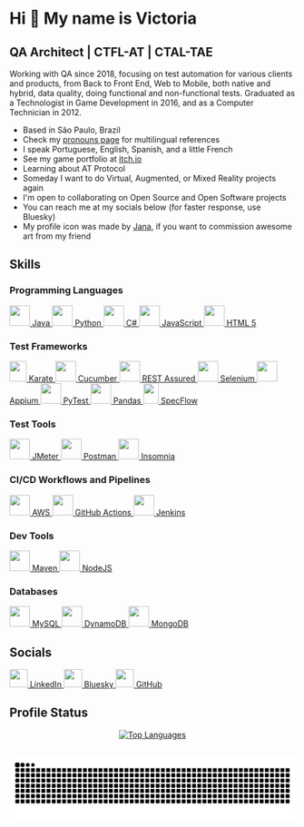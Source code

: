 Hi 👋 My name is Victoria
================================================================================================================================

QA Architect | CTFL-AT | CTAL-TAE
-----------------------------------------

Working with QA since 2018, focusing on test automation for various clients and products, from Back to Front End, Web to Mobile, both native and hybrid, data quality, doing functional and non-functional tests. Graduated as a Technologist in Game Development in 2016, and as a Computer Technician in 2012.

* Based in São Paulo, Brazil
* Check my [pronouns page](https://pronouns.page/u/vicwalker) for multilingual references
* I speak Portuguese, English, Spanish, and a little French
* See my game portfolio at [itch.io](http://vicwalker.itch.io)
* Learning about AT Protocol
* Someday I want to do Virtual, Augmented, or Mixed Reality projects again
* I'm open to collaborating on Open Source and Open Software projects
* You can reach me at my socials below (for faster response, use Bluesky)
* My profile icon was made by [Jana](https://alphajn.carrd.co/), if you want to commission awesome art from my friend

## Skills
### Programming Languages
<p align="left">
<a href="https://www.oracle.com/java/" target="_blank" rel="noreferrer"><picture><source media="(prefers-color-scheme: dark)" srcset="./icons/skills/java-colored.svg" /><source media="(prefers-color-scheme: light)" srcset="./icons/skills/java-colored.svg" /><img src="./icons/skills/java-colored.svg" width=36 height=36 /></picture> Java </a>
<a href="https://www.python.org/" target="_blank" rel="noreferrer"><picture><source media="(prefers-color-scheme: dark)" srcset="./icons/skills/python-colored.svg" /><source media="(prefers-color-scheme: light)" srcset="./icons/skills/python-colored.svg" /><img src="./icons/skills/python-colored.svg" width=36 height=36 /></picture> Python </a>
<a href="https://docs.microsoft.com/en-us/dotnet/csharp/" target="_blank" rel="noreferrer"><picture><source media="(prefers-color-scheme: dark)" srcset="./icons/skills/csharp-colored.svg" /><source media="(prefers-color-scheme: light)" srcset="./icons/skills/csharp-colored.svg" /><img src="./icons/skills/csharp-colored.svg" width=36 height=36 /></picture> C# </a>
<a href="https://developer.mozilla.org/en-US/docs/Web/JavaScript" target="_blank" rel="noreferrer"><picture><source media="(prefers-color-scheme: dark)" srcset="./icons/skills/javascript-colored.svg" /><source media="(prefers-color-scheme: light)" srcset="./icons/skills/javascript-colored.svg" /><img src="./icons/skills/javascript-colored.svg" width=36 height=36 /></picture> JavaScript </a>
<a href="https://developer.mozilla.org/en-US/docs/Glossary/HTML5" target="_blank" rel="noreferrer"><picture><source media="(prefers-color-scheme: dark)" srcset="./icons/skills/html5.svg" /><source media="(prefers-color-scheme: light)" srcset="./icons/skills/html5.svg" /><img src="./icons/skills/html5.svg" width=36 height=36 /></picture> HTML 5 </a>
</p>

### Test Frameworks
<p align="left">
<a href="https://www.karatelabs.io" target="_blank" rel="noreferrer"><picture><source media="(prefers-color-scheme: dark)" srcset="./icons/skills/karate-labs-dark.png" /><source media="(prefers-color-scheme: light)" srcset="./icons/skills/karate-labs.png" /><img src="./icons/skills/karate-labs.png" width=30 height=36 /></picture> Karate </a>
<a href="https://cucumber.io" target="_blank" rel="noreferrer"><picture><source media="(prefers-color-scheme: dark)" srcset="./icons/skills/cucumber-colored.svg" /><source media="(prefers-color-scheme: light)" srcset="./icons/skills/cucumber-colored.svg" /><img src="./icons/skills/cucumber-colored.svg" width=36 height=36 /></picture> Cucumber </a>
<a href="https://rest-assured.io" target="_blank" rel="noreferrer"><picture><source media="(prefers-color-scheme: dark)" srcset="./icons/skills/rest-assured-dark.png" /><source media="(prefers-color-scheme: light)" srcset="./icons/skills/rest-assured.png" /><img src="./icons/skills/rest-assured.png" width=36 height=36 /></picture> REST Assured </a>
<a href="https://www.selenium.dev" target="_blank" rel="noreferrer"><picture><source media="(prefers-color-scheme: dark)" srcset="./icons/skills/selenium-colored.svg" /><source media="(prefers-color-scheme: light)" srcset="./icons/skills/selenium-colored.svg" /><img src="./icons/skills/selenium-colored.svg" width=36 height=36 /></picture> Selenium </a>
<a href="https://appium.io/docs/en/latest/" target="_blank" rel="noreferrer"><picture><source media="(prefers-color-scheme: dark)" srcset="./icons/skills/appium-colored.svg" /><source media="(prefers-color-scheme: light)" srcset="./icons/skills/appium-colored.svg" /><img src="./icons/skills/appium-colored.svg" width=36 height=36 /></picture> Appium </a>
<a href="https://docs.pytest.org/en/stable/" target="_blank" rel="noreferrer"><picture><source media="(prefers-color-scheme: dark)" srcset="./icons/skills/pytest.svg" /><source media="(prefers-color-scheme: light)" srcset="./icons/skills/pytest.svg" /><img src="./icons/skills/pytest.svg" width=36 height=36 /></picture> PyTest </a>
<a href="https://pandas.pydata.org" target="_blank" rel="noreferrer"><picture><source media="(prefers-color-scheme: dark)" srcset="./icons/skills/pandas-dark.svg" /><source media="(prefers-color-scheme: light)" srcset="./icons/skills/pandas-colored.svg" /><img src="./icons/skills/pandas-colored.svg" width=36 height=36 /></picture> Pandas </a>
<a href="https://specflow.org" target="_blank" rel="noreferrer"><picture><source media="(prefers-color-scheme: dark)" srcset="./icons/skills/specflow.png" /><source media="(prefers-color-scheme: light)" srcset="./icons/skills/specflow.png" /><img src="./icons/skills/specflow.png" width=27 height=36 /></picture> SpecFlow </a>
</p>

### Test Tools
<p align="left">
<a href="https://jmeter.apache.org/" target="_blank" rel="noreferrer"><picture><source media="(prefers-color-scheme: dark)" srcset="./icons/skills/jmeter-dark.svg" /><source media="(prefers-color-scheme: light)" srcset="./icons/skills/jmeter.svg" /><img src="./icons/skills/jmeter.svg" width=36 height=36 /></picture> JMeter </a>
<a href="https://www.postman.com/" target="_blank" rel="noreferrer"><picture><source media="(prefers-color-scheme: dark)" srcset="./icons/skills/postman.svg" /><source media="(prefers-color-scheme: light)" srcset="./icons/skills/postman.svg" /><img src="./icons/skills/postman.svg" width=36 height=36 /></picture> Postman </a>
<a href="https://insomnia.rest/" target="_blank" rel="noreferrer"><picture><source media="(prefers-color-scheme: dark)" srcset="./icons/skills/insomnia.svg" /><source media="(prefers-color-scheme: light)" srcset="./icons/skills/insomnia.svg" /><img src="./icons/skills/insomnia.svg" width=36 height=36 /></picture> Insomnia </a>
</p>

### CI/CD Workflows and Pipelines
<p align="left">
<a href="https://aws.amazon.com" target="_blank" rel="noreferrer"><picture><source media="(prefers-color-scheme: dark)" srcset="./icons/skills/aws-dark.svg" /><source media="(prefers-color-scheme: light)" srcset="./icons/skills/aws-colored.svg" /><img src="./icons/skills/aws-dark.svg" width=36 height=36 /></picture> AWS </a>
<a href="https://github.com/features/actions" target="_blank" rel="noreferrer"><picture><source media="(prefers-color-scheme: dark)" srcset="./icons/skills/githubactions-dark.svg" /><source media="(prefers-color-scheme: light)" srcset="./icons/skills/githubactions.svg" /><img src="./icons/skills/githubactions-dark.svg" width=36 height=36 /></picture> GitHub Actions </a>
<a href="https://www.jenkins.io/" target="_blank" rel="noreferrer"><picture><source media="(prefers-color-scheme: dark)" srcset="./icons/skills/jenkins-dark.svg" /><source media="(prefers-color-scheme: light)" srcset="./icons/skills/jenkins.svg" /><img src="./icons/skills/jenkins-dark.svg" width=36 height=36 /></picture> Jenkins </a>
</p>

### Dev Tools
<p align="left">
<a href="https://maven.apache.org" target="_blank" rel="noreferrer"><picture><source media="(prefers-color-scheme: dark)" srcset="./icons/skills/maven-dark.svg" /><source media="(prefers-color-scheme: light)" srcset="./icons/skills/maven-colored.svg" /><img src="./icons/skills/maven-colored.svg" width=36 height=36 /></picture> Maven </a>
<a href="https://nodejs.org/en/" target="_blank" rel="noreferrer"><picture><source media="(prefers-color-scheme: dark)" srcset="./icons/skills/nodejs-colored.svg" /><source media="(prefers-color-scheme: light)" srcset="./icons/skills/nodejs-colored.svg" /><img src="./icons/skills/nodejs-colored.svg" width=36 height=36 /></picture> NodeJS </a>
</p>

### Databases
<p align="left">
<a href="https://www.mysql.com/" target="_blank" rel="noreferrer"><picture><source media="(prefers-color-scheme: dark)" srcset="./icons/skills/mysql-colored.svg" /><source media="(prefers-color-scheme: light)" srcset="./icons/skills/mysql-colored.svg" /><img src="./icons/skills/mysql-colored.svg" width=36 height=36 /></picture> MySQL </a>
<a href="https://aws.amazon.com/dynamodb/" target="_blank" rel="noreferrer"><picture><source media="(prefers-color-scheme: dark)" srcset="./icons/skills/aws-dynamodb.svg" /><source media="(prefers-color-scheme: light)" srcset="./icons/skills/aws-dynamodb.svg" /><img src="./icons/skills/aws-dynamodb.svg" width=36 height=36 /></picture> DynamoDB </a>
<a href="https://www.mongodb.com/" target="_blank" rel="noreferrer"><picture><source media="(prefers-color-scheme: dark)" srcset="./icons/skills/mongodb.svg" /><source media="(prefers-color-scheme: light)" srcset="./icons/skills/mongodb.svg" /><img src="./icons/skills/mongodb.svg" width=36 height=36 /></picture> MongoDB </a>
</p>

## Socials
<p align="left">
<a href="https://www.linkedin.com/in/victoriamdo" target="_blank" rel="noreferrer"><picture><source media="(prefers-color-scheme: dark)" srcset="./icons/socials/linkedin-dark.svg" /><source media="(prefers-color-scheme: light)" srcset="./icons/socials/linkedin.svg" /><img src="./icons/socials/linkedin.svg" width=32 height=32 /></picture> LinkedIn </a>
<a href="https://bsky.app/profile/vicwalker.bsky.social" target="_blank" rel="noreferrer"><picture><source media="(prefers-color-scheme: dark)" srcset="./icons/socials/bluesky-social-dark.svg" /><source media="(prefers-color-scheme: light)" srcset="./icons/socials/bluesky-social.svg" /><img src="./icons/socials/bluesky-social.svg" width=32 height=32 /></picture> Bluesky </a>
<a href="https://github.com/victoriamdo" target="_blank" rel="noreferrer"><picture><source media="(prefers-color-scheme: dark)" srcset="./icons/socials/github-dark.svg" /><source media="(prefers-color-scheme: light)" srcset="./icons/socials/github.svg" /><img src="./icons/socials/github.svg" width=32 height=32 /></picture> GitHub </a>
</p>

## Profile Status
<p align="center">
<a href="https://github.com/victoriamdo" align="left"><img src="https://github-readme-stats.vercel.app/api/top-langs/?username=victoriamdo&langs_count=10&title_color=ef4444&text_color=ffffff&icon_color=0891b2&bg_color=1c1917&hide_border=true&locale=en&custom_title=Top%20%Languages" alt="Top Languages" /></a>
</p>

<br clear="both">
<img src="https://raw.githubusercontent.com/victoriamdo/victoriamdo/output/snake.svg" alt="Snake animation" />
